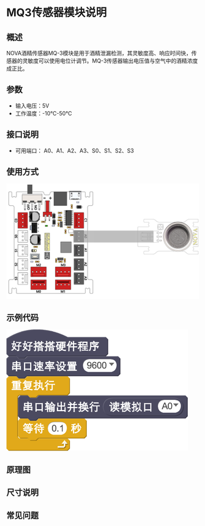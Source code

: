 # MQ3传感器模块说明

## 概述
NOVA酒精传感器MQ-3模块是用于酒精泄漏检测，其灵敏度高、响应时间快，传感器的灵敏度可以使用电位计调节。MQ-3传感器输出电压值与空气中的酒精浓度成正比。

## 参数
- 输入电压：5V
- 工作温度：-10℃-50℃

## 接口说明
- 可用端口： A0、A1、A2、A3、S0、S1、S2、S3

## 使用方式
![](./images/11.png)

## 示例代码
![](./images/12.png)

## 原理图

## 尺寸说明

## 常见问题
